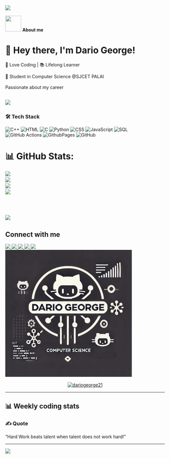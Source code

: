 <img src="https://github.com/Anmol-Baranwal/Cool-GIFs-For-GitHub/assets/74038190/d48893bd-0757-481c-8d7e-ba3e163feae7" />

**<img src="https://user-images.githubusercontent.com/108933534/210176487-bb71ad61-85d6-4027-a637-5384e9a95733.gif" width="50" height="50"/>** **About me**

# 👋 Hey there, I'm Dario George!
🚀 Love Coding | 📚 Lifelong Learner

🌱 Student in Computer Science @SJCET PALAI <br>
<br>
Passionate about my career

<br>
<img src="https://64.media.tumblr.com/005e37a86478a9c92da7d4d3d7464b40/2bd29f0062317531-b1/s400x600/c7edc142895bc810339223dfddf2aa57ced0c32b.gif" width="1000"/>

### 🛠 Tech Stack

![C++](https://img.shields.io/badge/c++-%231572B6.svg?style=for-the-badge&logo=css3&logoColor=white) ![HTML](https://img.shields.io/badge/html-%23E34F26.svg?style=for-the-badge&logo=html5&logoColor=white) ![C](https://img.shields.io/badge/c-%231572B6.svg?style=for-the-badge&logo=css3&logoColor=white) ![Python](https://img.shields.io/badge/Python-3776AB?style=for-the-badge&logo=python&logoColor=white) 
![CSS](https://img.shields.io/badge/CSS-%231572B6.svg?style=for-the-badge&logo=css&logoColor=white) ![JavaScript](https://img.shields.io/badge/JavaScript-F7DF1E?style=for-the-badge&logo=javascript&logoColor=black) ![SQL](https://img.shields.io/badge/sql-%231572B6.svg?style=for-the-badge&logo=css3&logoColor=white)  ![GitHub Actions](https://img.shields.io/badge/github%20actions-%232671E5.svg?style=for-the-badge&logo=githubactions&logoColor=white)
![GithubPages](https://img.shields.io/badge/github%20pages-121013?style=for-the-badge&logo=github&logoColor=white)  ![GitHub](https://img.shields.io/badge/github-%23121011.svg?style=for-the-badge&logo=github&logoColor=white) <br>
# 📊 GitHub Stats:

![](https://github-readme-stats.vercel.app/api?username=dariogeorge21&theme=react&hide_border=true&include_all_commits=false&count_private=false)<br/>
![](https://github-readme-streak-stats.herokuapp.com/?user=dariogeorge21&theme=react&hide_border=true)<br/>
![](https://github-readme-stats.vercel.app/api/top-langs/?username=dariogeorge21&theme=react&hide_border=true&include_all_commits=true&count_private=true&layout=compact)<br>
![](https://github-contributor-stats.vercel.app/api?username=dariogeorge21&limit=5&theme=react&combine_all_yearly_contributions=true)




<br><br>

<img src="https://64.media.tumblr.com/005e37a86478a9c92da7d4d3d7464b40/2bd29f0062317531-b1/s400x600/c7edc142895bc810339223dfddf2aa57ced0c32b.gif" width="1000"/>

## Connect with me  
<a href="https://www.linkedin.com/in/dariogeorge21/" target="_blank">
  <img src="https://img.icons8.com/color/48/000000/linkedin.png"/>
</a>
<a href="https://leetcode.com/u/dariogeorge21/" target="_blank">
  <img src="https://upload.wikimedia.org/wikipedia/commons/1/19/LeetCode_logo_black.png" width="40"/>
</a>
<a href="https://twitter.com/dariogeorge21" target="_blank">
  <img src="https://img.icons8.com/color/48/000000/twitter.png"/>
</a>
<a href="mailto:edu.dariogeorge21@gmail.com" target="_blank">
  <img src="https://img.icons8.com/color/48/000000/gmail.png"/>
</a>
<a href="https://instagram.com/dariogeorge21" target="_blank">
  <img src="https://img.icons8.com/color/48/000000/instagram-new.png"/>
</a>
<br>
<img src="https://raw.githubusercontent.com/dariogeorge21/dariogeorge21/main/logo.jpg" width="400" >


<br>

<p align="center"> <a href="https://github.com/dariogeorge21/github-profile-trophy"><img src="https://github-profile-trophy.vercel.app/?username=dariogeorge21" alt="dariogeorge21" /></a> </p>


<hr> 

## 📊 Weekly coding stats
<!--START_SECTION:waka-->
<!--END_SECTION:waka-->



###  ✍️ Quote

“Hard Work beats talent when talent does not work hard!”  

                                                 

---

[![](https://visitcount.itsvg.in/api?id=dariogeorge21&icon=7&color=0)](https://visitcount.itsvg.in)

